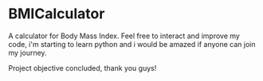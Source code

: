 # BMICalculator
A calculator for Body Mass Index. Feel free to interact and improve my code, i'm starting to learn python and i would be amazed if anyone can join my journey.

Project objective concluded, thank you guys!

